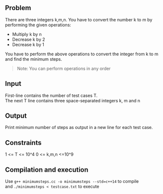 ## Problem
There are three integers k,m,n. You have to convert the number k to m by performing the given operations:<br/>
- Multiply k by n
- Decrease k by 2
- Decrease k by 1

You have to perform the above operations to convert the integer from k to m and find the minimum steps.<br/>
> Note: You can perform operations in any order
## Input
First-line contains the number of test cases T.<br/>
The next T line contains three space-separated integers k, m and n<br/>
## Output
Print minimum number of steps as output in a new line for each test case.<br/>
## Constraints
1 <= T <= 10^4
0 <= k,m,n <=10^9

## Compilation and execution
Use `g++ minimumsteps.cc -o minimumsteps --std=c++14` to compile<br/>
and `./minimumsteps < testcase.txt` to execute
